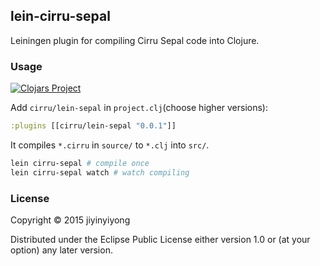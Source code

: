 
lein-cirru-sepal
----

Leiningen plugin for compiling Cirru Sepal code into Clojure.

### Usage

[![Clojars Project](http://clojars.org/cirru/lein-sepal/latest-version.svg)](http://clojars.org/cirru/lein-sepal)

Add `cirru/lein-sepal` in `project.clj`(choose higher versions):

```clj
:plugins [[cirru/lein-sepal "0.0.1"]]
```

It compiles `*.cirru` in `source/` to `*.clj` into `src/`.

```bash
lein cirru-sepal # compile once
lein cirru-sepal watch # watch compiling
```

### License

Copyright © 2015 jiyinyiyong

Distributed under the Eclipse Public License either version 1.0 or (at
your option) any later version.
